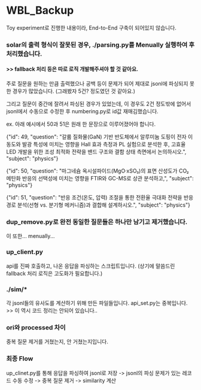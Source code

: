 # WBL_Backup

Toy experiment로 진행한 내용이라, End-to-End 구축이 되어있지 않습니다.

### solar의 출력 형식이 잘못된 경우, ./parsing.py를 Menually 실행하여 후처리했습니다.
####  >> fallback 처리 등은 따로 로직 개발해주셔야 할 것 같아요.
주로 질문을 원하는 만큼 출력했으나 공백 등이 문제가 되어 제대로 jsonl에 파싱되지 못한 경우가 많았습니다. (그래봤자 5건? 정도였던 것 같아요.)

그리고 질문이 중간에 잘려서 파싱된 경우가 있었는데, 이 경우도 2건 정도밖에 없어서 jsonl에서 수동으로 수정한 후 numbering.py로 id값 재매김했습니다.

ex. 아래 예시에서 50과 51은 원래 한 문장으로 이루어졌어야 합니다.

{"id": 49, "question": "갈륨 질화물(GaN) 기반 반도체에서 알루미늄 도핑이 전자 이동도와 발광 특성에 미치는 영향을 Hall 효과 측정과 PL 실험으로 분석한 후, 고효율 LED 개발을 위한 조성 최적화 전략을 밴드 구조와 결함 상태 측면에서 논의하시오.", "subject": "physics"}

{"id": 50, "question": "마그네슘 옥시설파이드(MgO·xSO₃)의 표면 산성도가 CO₂ 메탄화 반응의 선택성에 미치는 영향을 FTIR와 GC-MS로 상관 분석하고,", "subject": "physics"}

{"id": 51, "question": "반응 조건(온도, 압력) 조절을 통한 전환율 극대화 전략을 반응 경로 분석(선형 vs. 분기형 메커니즘)과 결합해 설계하시오.", "subject": "physics"}


### dup_remove.py로 완전 동일한 질문들은 하나만 남기고 제거했습니다.
이 또한... menually...


### up_client.py
api를 진짜 호출하고, 나온 응답을 파싱하는 스크립트입니다. (상기에 말씀드린 fallback 처리 로직은 고도화가 필요합니다.)


### ./sim/*
각 jsonl들의 유사도를 계산하기 위해 만든 파일들입니다. api_set.py는 중복입니다. >> 이 역시 코드 정리는 안되어 있습니다..


### ori와 processed 차이
중복 질문 제거를 거쳤는지, 안 거쳤는지입니다.


### 최종 Flow
up_clinet.py를 통해 응답을 파싱하여 jsonl로 저장 -> jsonl의 파싱 문제가 있는 레코드 수동 수정 -> 중복 질문 제거 -> similarity 계산

